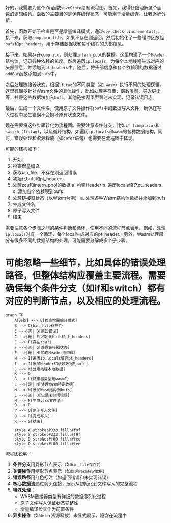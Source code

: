 好的，我需要为这个Zig函数`saveState`绘制流程图。首先，我得仔细理解这个函数的逻辑结构。函数的主要目的是保存编译状态，可能用于增量编译。让我逐步分析。

首先，函数开始于检查是否是增量编译模式，通过`dev.check(.incremental);`。接下来，获取`comp.bin_file`，如果不存在则返回。然后初始化了一些缓冲区数组`bufs`和`pt_headers`，用于存储数据块和每个线程的头部信息。

接下来，如果存在`comp.zcu`，则处理`intern_pool`的数据。这里构建了一个`Header`结构体，记录各种依赖的长度。然后遍历`ip.locals`，为每个本地线程生成对应的头部信息，并添加到`pt_headers`中。随后，将头部信息和各个依赖项的数据通过`addBuf`函数添加到`bufs`中。

之后处理链接器状态，根据`lf.tag`的不同类型（如`.wasm`）执行不同的处理逻辑。这里有很多针对Wasm文件的具体操作，比如处理字符串、函数类型、导入导出等，并将这些数据块加入`bufs`。其他链接器类型暂时未实现，记录错误日志。

最后，生成一个文件名，使用原子文件操作将`bufs`中的数据写入文件，确保在写入过程中发生错误不会损坏原有状态文件。

现在需要将这些步骤转化为流程图。需要注意条件分支，比如`if (comp.zcu)`和`switch (lf.tag)`，以及循环结构，如遍历`ip.locals`和`wasm`的各种数据结构。同时，错误处理和资源释放（如`defer`语句）也需要在流程图中体现。

可能的结构如下：
1. 开始
2. 检查增量编译
3. 获取bin_file，不存在则返回错误
4. 初始化bufs和pt_headers
5. 处理zcu和intern_pool的数据
   a. 构建Header
   b. 遍历locals填充pt_headers
   c. 添加各个依赖项到bufs
6. 处理链接器状态（以Wasm为例）
   a. 处理各种Wasm结构体数据并添加到bufs
7. 生成文件名
8. 原子写入文件
9. 结束

需要注意各个步骤之间的条件判断和循环，使用不同的流程节点表示。例如，处理`ip.locals`时有一个循环，每个local生成对应的pt_header。另外，Wasm处理部分有很多不同的数据结构的处理，可能需要分解成多个子步骤。

可能忽略一些细节，比如具体的错误处理路径，但整体结构应覆盖主要流程。需要确保每个条件分支（如if和switch）都有对应的判断节点，以及相应的处理流程。
================================================
```mermaid
graph TD
    A[开始] --> B[检查增量编译模式]
    B --> C{bin_file存在?}
    C -->|否| D[返回错误]
    C -->|是| E[初始化bufs和pt_headers]
    E --> F{存在zcu?}
    F -->|否| G[处理链接器状态]
    F -->|是| H[构建Header结构体]
    H --> I[遍历ip.locals填充pt_headers]
    I --> J[添加Header和依赖数据到bufs]
    J --> K[处理线程本地数据]
    K --> G
    G --> L{链接器类型是wasm?}
    L -->|是| M[处理Wasm特定数据]
    M --> N[添加Wasm结构到bufs]
    L -->|否| O[记录未实现错误]
    N --> P[生成.zcs文件名]
    O --> P
    P --> Q[原子写入文件]
    Q --> R[完成写入]
    R --> S[结束]
    
    style A stroke:#333,fill:#f9f
    style S stroke:#333,fill:#f9f
    style D stroke:#f00,fill:#fee
    style O stroke:#f00,fill:#fee
``` 

流程图说明：
1. **条件分支**用菱形节点表示（如`bin_file存在?`）
2. **关键操作**用矩形节点表示（如`处理Wasm特定数据`）
3. **错误路径**用红色标注（如返回错误和未实现错误）
4. **核心数据流**通过箭头连接，展示从初始化到文件写入的完整流程
5. **特殊处理**：
   - WASM链接器类型有详细的数据序列化过程
   - 原子文件写入保证状态完整性
   - 增量编译检查作为前置条件
6. **异步操作**（如`defer`资源释放）未显式展示，隐含在流程中